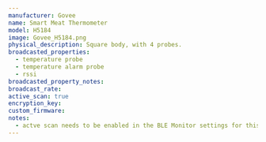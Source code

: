 ```yaml
---
manufacturer: Govee
name: Smart Meat Thermometer
model: H5184
image: Govee_H5184.png
physical_description: Square body, with 4 probes.
broadcasted_properties:
  - temperature probe
  - temperature alarm probe
  - rssi
broadcasted_property_notes:
broadcast_rate:
active_scan: true
encryption_key:
custom_firmware:
notes:
  - actve scan needs to be enabled in the BLE Monitor settings for this sensor to work.
---
```

